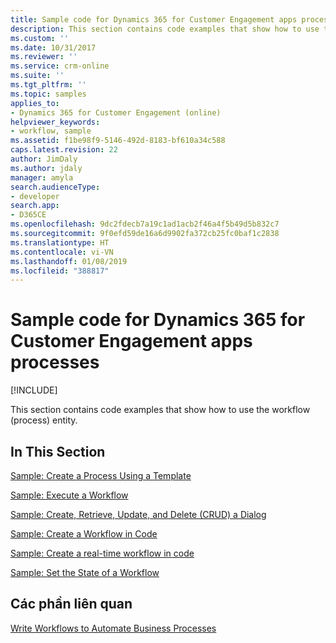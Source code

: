 ```yaml
---
title: Sample code for Dynamics 365 for Customer Engagement apps processes (Developer Guide for Dynamics 365 for Customer Engagement apps)| MicrosoftDocs
description: This section contains code examples that show how to use the workflow (process) entity
ms.custom: ''
ms.date: 10/31/2017
ms.reviewer: ''
ms.service: crm-online
ms.suite: ''
ms.tgt_pltfrm: ''
ms.topic: samples
applies_to:
- Dynamics 365 for Customer Engagement (online)
helpviewer_keywords:
- workflow, sample
ms.assetid: f1be98f9-5146-492d-8183-bf610a34c588
caps.latest.revision: 22
author: JimDaly
ms.author: jdaly
manager: amyla
search.audienceType:
- developer
search.app:
- D365CE
ms.openlocfilehash: 9dc2fdecb7a19c1ad1acb2f46a4f5b49d5b832c7
ms.sourcegitcommit: 9f0efd59de16a6d9902fa372cb25fc0baf1c2838
ms.translationtype: HT
ms.contentlocale: vi-VN
ms.lasthandoff: 01/08/2019
ms.locfileid: "388817"
---
```

# <a name="sample-code-for-dynamics-365-for-customer-engagement-apps-processes"></a>Sample code for Dynamics 365 for Customer Engagement apps processes

[!INCLUDE[](../includes/cc_applies_to_update_9_0_0.md)]

This section contains code examples that show how to use the workflow (process) entity.  
  
## <a name="in-this-section"></a>In This Section  
 [Sample: Create a Process Using a Template](sample-create-process-using-template.md)  
  
 [Sample: Execute a Workflow](sample-run-workflow.md)  
  
 [Sample: Create, Retrieve, Update, and Delete (CRUD) a Dialog](sample-create-retrieve-update-delete-dialog.md)  
  
 [Sample: Create a Workflow in Code](sample-create-workflow-code.md)  
  
 [Sample: Create a real-time workflow in code](sample-create-real-time-workflow-code.md)  
  
 [Sample: Set the State of a Workflow](sample-set-state-workflow.md)  
  
## <a name="related-sections"></a>Các phần liên quan  
 [Write Workflows to Automate Business Processes](automate-business-processes-customer-engagement.md)
